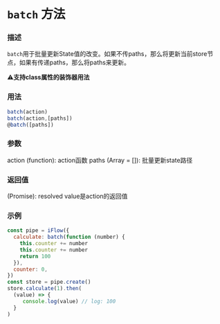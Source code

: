 # `batch` 方法

### 描述
`batch`用于批量更新State值的改变。如果不传paths，那么将更新当前store节点，如果有传递paths，那么将paths来更新。

⚠️**支持class属性的装饰器用法**

### 用法
```javascript
batch(action)
batch(action,[paths])
@batch([paths])
```

### 参数
action (function): action函数
paths (Array = []): 批量更新state路径

### 返回值
(Promise): resolved value是action的返回值

### 示例
```javascript
const pipe = iFlow({
  calculate: batch(function (number) {
    this.counter += number
    this.counter += number
    return 100
  }),
  counter: 0,
})
const store = pipe.create()
store.calculate(1).then(
  (value) => {
     console.log(value) // log: 100 
  }
)
```
